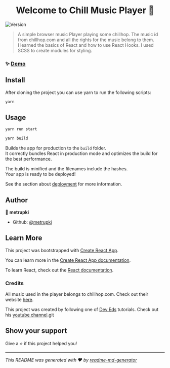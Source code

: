 <h1 align="center">Welcome to Chill Music Player 👋</h1>
<p>
  <img alt="Version" src="https://img.shields.io/badge/version-0.1.0-blue.svg?cacheSeconds=2592000" />
</p>

> A simple browser music Player playing some chillhop. The music id from chillhop.com and all the rights for the music belong to them.  
I learned the basics of React and how to use React Hooks. I used SCSS to create modules for styling.
### ✨ [Demo](https://chillmusic.netlify.app/)

## Install

After cloning the project you can use yarn to run the following scripts:

```sh
yarn
```

## Usage

```sh
yarn run start
```

```sh
yarn build
```
Builds the app for production to the `build` folder.\
It correctly bundles React in production mode and optimizes the build for the best performance.

The build is minified and the filenames include the hashes.\
Your app is ready to be deployed!

See the section about [deployment](https://facebook.github.io/create-react-app/docs/deployment) for more information.

## Author

👤 **metrupki**

* Github: [@metrupki](https://github.com/metrupki)

## Learn More

This project was bootstrapped with [Create React App](https://github.com/facebook/create-react-app).

You can learn more in the [Create React App documentation](https://facebook.github.io/create-react-app/docs/getting-started).

To learn React, check out the [React documentation](https://reactjs.org/).

### Credits

All music used in the player belongs to chillhop.com. Check out their website [here](https://chillhop.com/).  

This project was created by following one of [Dev Eds](https://github.com/developedbyed) tutorials. Check out his [youtube channel](https://www.youtube.com/c/DevEd).git 

## Show your support

Give a ⭐️ if this project helped you!

***
_This README was generated with ❤️ by [readme-md-generator](https://github.com/kefranabg/readme-md-generator)_
